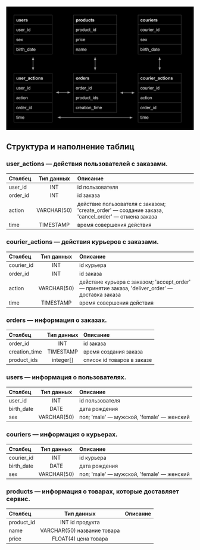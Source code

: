![data struct](1.jpg)

## Структура и наполнение таблиц


### **user_actions** — действия пользователей с заказами. 

| Столбец | Тип данных | Описание |
|:---|:---:|:---|
| user_id |	INT	| id пользователя|
| order_id  |	INT |	id заказа|
| action    |	VARCHAR(50)|	действие пользователя с заказом; 'create_order' — создание заказа, 'cancel_order' — отмена заказа|
| time      |	TIMESTAMP |	время совершения действия|


### **courier_actions**    — действия курьеров с заказами.

| Столбец | Тип данных | Описание |
|:---|:---:|:---|
|courier_id|	INT |	id курьера|
|order_id|	INT |	id заказа|
|action|	VARCHAR(50) |	действие курьера с заказом; 'accept_order' — принятие заказа, 'deliver_order' — доставка заказа|
|time|	TIMESTAMP |	время совершения действия|


### **orders** — информация о заказах.

| Столбец | Тип данных | Описание |
|:---|:---:|:---|
|order_id|	INT	|id заказа| 
|creation_time|	TIMESTAMP	|время создания заказа|
|product_ids|	integer[]	|список id товаров в заказе|


### **users** — информация о пользователях.

| Столбец | Тип данных | Описание |
|:---|:---:|:---|
|user_id| 	INT |	id пользователя|
|birth_date| 	DATE|	дата рождения|
|sex| 	VARCHAR(50)|	пол; 'male' — мужской, 'female' — женский|


### **couriers** — информация о курьерах.

| Столбец | Тип данных | Описание |
|:---|:---:|:---|
|courier_id| 	INT |	id курьера |
|birth_date| 	DATE|	дата рождения |
|sex| 	VARCHAR(50)|	пол; 'male' — мужской, 'female' — женский |


### **products** — информация о товарах, которые доставляет сервис.

| Столбец | Тип данных | Описание |
|:---|:---:|:---|
|product_id| 	INT 	id продукта|
|name| 	VARCHAR(50)	название товара|
|price| 	FLOAT(4)	цена товара|